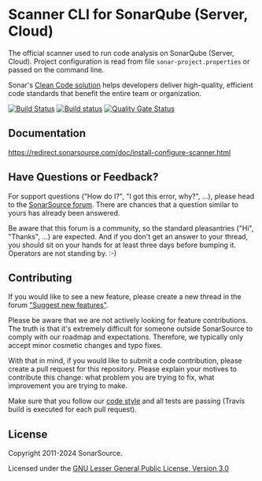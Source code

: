 # Scanner CLI for SonarQube (Server, Cloud)

The official scanner used to run code analysis on SonarQube (Server, Cloud). Project configuration is read from file `sonar-project.properties` or passed on the command line.

Sonar's [Clean Code solution](https://www.sonarsource.com/solutions/clean-code/) helps developers deliver high-quality, efficient code standards that benefit the entire team or organization. 

[![Build Status](https://api.cirrus-ci.com/github/SonarSource/sonar-scanner-cli.svg)](https://cirrus-ci.com/github/SonarSource/sonar-scanner-cli)
[![Build status](https://ci.appveyor.com/api/projects/status/s3sg3fhui556v02o/branch/master?svg=true)](https://ci.appveyor.com/project/henryju/sonar-scanner-cli/branch/master) [![Quality Gate Status](https://next.sonarqube.com/sonarqube/api/project_badges/measure?project=org.sonarsource.scanner.cli%3Asonar-scanner-cli&metric=alert_status)](https://next.sonarqube.com/sonarqube/dashboard?id=org.sonarsource.scanner.cli%3Asonar-scanner-cli)

## Documentation

https://redirect.sonarsource.com/doc/install-configure-scanner.html

## Have Questions or Feedback?

For support questions ("How do I?", "I got this error, why?", ...), please head to the [SonarSource forum](https://community.sonarsource.com/c/help). There are chances that a question similar to yours has already been answered.

Be aware that this forum is a community, so the standard pleasantries ("Hi", "Thanks", ...) are expected. And if you don't get an answer to your thread, you should sit on your hands for at least three days before bumping it. Operators are not standing by. :-)

## Contributing

If you would like to see a new feature, please create a new thread in the forum ["Suggest new features"](https://community.sonarsource.com/c/suggestions/features).

Please be aware that we are not actively looking for feature contributions. The truth is that it's extremely difficult for someone outside SonarSource to comply with our roadmap and expectations. Therefore, we typically only accept minor cosmetic changes and typo fixes.

With that in mind, if you would like to submit a code contribution, please create a pull request for this repository. Please explain your motives to contribute this change: what problem you are trying to fix, what improvement you are trying to make.

Make sure that you follow our [code style](https://github.com/SonarSource/sonar-developer-toolset#code-style) and all tests are passing (Travis build is executed for each pull request).

## License

Copyright 2011-2024 SonarSource.

Licensed under the [GNU Lesser General Public License, Version 3.0](http://www.gnu.org/licenses/lgpl.txt)
